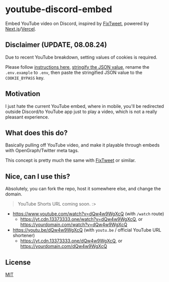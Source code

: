 # youtube-discord-embed
Embed YouTube video on Discord, inspired by [FixTweet](https://fixupx.com), powered by [Next.js](https://nextjs.org)/[Vercel](https://vercel.app).

## Disclaimer (UPDATE, 08.08.24)
Due to recent YouTube breakdown, setting values of cookies is required.

Please follow [instructions here](https://github.com/distubejs/ytdl-core?tab=readme-ov-file#how-to-get-cookies), [stringify the JSON value](https://developer.mozilla.org/en-US/docs/Web/JavaScript/Reference/Global_Objects/JSON/stringify), rename the `.env.example` to `.env`, then paste the stringified JSON value to the `COOKIE_BYPASS` key.

## Motivation
I just hate the current YouTube embed, where in mobile, you'll be redirected outside Discord/to YouTube app just to play a video, which is not a really pleasant experience.

## What does this do?
Basically pulling off YouTube video, and make it playable through embeds with OpenGraph/Twitter meta tags.

This concept is pretty much the same with [FixTweet](https://fixupx.com) or similar.

## Nice, can I use this?
Absolutely, you can fork the repo, host it somewhere else, and change the domain.
> YouTube Shorts URL coming soon. :>

- https://www.youtube.com/watch?v=dQw4w9WgXcQ (with `/watch` route)
  - https://yt.cdn.13373333.one/watch?v=dQw4w9WgXcQ, or https://yourdomain.com/watch?v=dQw4w9WgXcQ
- https://youtu.be/dQw4w9WgXcQ (with `youtu.be` / official YouTube URL shortener)
  - https://yt.cdn.13373333.one/dQw4w9WgXcQ, or https://yourdomain.com/dQw4w9WgXcQ

## License
[MIT](LICENSE)
